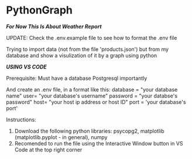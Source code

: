 # PythonGraph
***For Now This Is About Weather Report***

UPDATE: Check the .env.example file to see how to format the .env file

Trying  to import data (not from the file 'products.json') but from my database and show a visulization of it by a graph 
using python

***USING VS CODE***

Prerequisite: Must have a database Postgresql importantly

And create an .env file, in a format like this:
database = "your database name"
user= "your database's username"
password = "your databse's password"
host= "your host ip address or host ID"
port = 'your database's port'

Instructions:
1) Download the following python libraries: psycopg2, matplotlib (matplotlib.pyplot - in general), numpy
2) Recomended to run the file using the Interactive Window button in VS Code at the top right corner 
